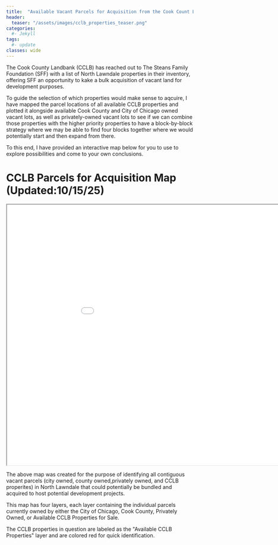 ```yaml
---
title:  "Available Vacant Parcels for Acquisition from the Cook Count Land Bank (CCLB)"
header:
  teaser: "/assets/images/cclb_properties_teaser.png"
categories: 
  #- Jekyll
tags:
  #- update
classes: wide
---
```

The Cook County Landbank (CCLB) has reached out to The Steans Family Foundation (SFF) with a list of North Lawndale properties in their inventory, offering SFF an opportunity to kake a bulk acquisition of vacant land for development purposes.

To guide the selection of which properties would make sense to aqcuire, I have mapped the parcel locations of all available CCLB properties and plotted it alongside available Cook County and City of Chicago owned vacant lots, as well as privately-owned vacant lots to see if we can combine those properties with the higher priority properties to have a block-by-block strategy where we may be able to find four blocks together where we would potentially start and then expand from there.  

To this end, I have provided an interactive map below for you to use to explore possibilities and come to your own conclusions.

# CCLB Parcels for Acquisition Map (Updated:10/15/25)

<iframe src="/assets/maps/cclb_vacant_universe_overlay_map_alt.html" height="700" width="1000"></iframe>

The above map was created for the purpose of identifying all contiguous vacant parcels (city owned, county owned,privately owned, and CCLB properites) in North Lawndale that could potentially be bundled and acquired to host potential development projects.

This map has four layers, each layer containing the individual parcels currently owned by either the City of Chicago, Cook County, Privately Owned, or Available CCLB Properties for Sale.

The CCLB properties in question are labeled as the "Available CCLB Properties" layer and are colored red for quick identification.
